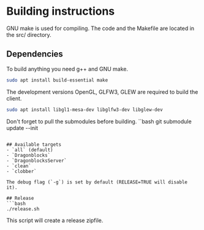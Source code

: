 # Building instructions

GNU make is used for compiling. The code and the Makefile are located in the src/ directory.

## Dependencies
To build anything you need g++ and GNU make.
```bash
sudo apt install build-essential make
```

The development versions OpenGL, GLFW3, GLEW are required to build the client.
```bash
sudo apt install libgl1-mesa-dev libglfw3-dev libglew-dev
```

Don't forget to pull the submodules before building.
``bash
git submodule update --init
```

## Available targets
- `all` (default)
- `Dragonblocks`
- `DragonblocksServer`
- `clean`
- `clobber`

The debug flag (`-g`) is set by default (RELEASE=TRUE will disable it).

## Release
```bash
./release.sh
```
This script will create a release zipfile.
